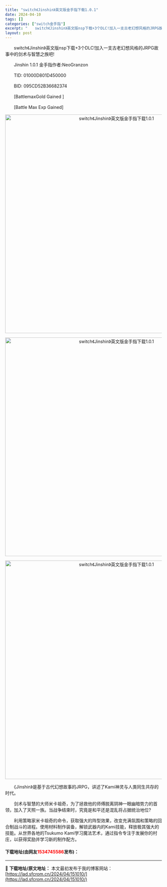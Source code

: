 ```yaml
---
title: "switch《Jinshin》英文版金手指下载1.0.1"
date: 2024-04-10
tags: []
categories: ["switch金手指"]
excerpt: "　　switch《Jinshin》英文版nsp下载+3个DLC!加入一支古老幻想风格的JRPG故事中的剑术与智慧之族吧! 　　Jinshin 1.0.1 金手指作者:NeoGranzon 　　TID: 01000D801D450000 　　BID: 095CD52B36682374 　　[Battl&hellip;"
layout: post
---
```


 <p>　　switch《Jinshin》英文版nsp下载+3个DLC!加入一支古老幻想风格的JRPG故事中的剑术与智慧之族吧!</p> <p>　　Jinshin 1.0.1 金手指作者:NeoGranzon</p> <p>　　TID: 01000D801D450000</p> <p>　　BID: 095CD52B36682374</p> <p>　　[BattlemaxGold Gained ]</p> <p>　　[Battle Max Exp Gained]</p> <p align="center"><img align="" border="0" src="https://lad.sfcrom.cn/wp-content/uploads/2024/04/20240410_6615eaa1b6506.webp" width="700" alt="switch《Jinshin》英文版金手指下载1.0.1" /></p> <p align="center"><img align="" border="0" src="https://lad.sfcrom.cn/wp-content/uploads/2024/04/20240410_6615eaa237494.webp" width="700" alt="switch《Jinshin》英文版金手指下载1.0.1" /></p> <p align="center"><img align="" border="0" src="https://lad.sfcrom.cn/wp-content/uploads/2024/04/20240410_6615eaa2954c7.webp" width="700" alt="switch《Jinshin》英文版金手指下载1.0.1" /></p> <p>　　《Jinshin》是基于古代幻想故事的JRPG，讲述了Kami神灵与人类同生共存的时代。</p> <p>　　剑术与智慧的大师米卡祖奇，为了拯救他的师傅脱离阴神一眼幽暗势力的首领，加入了天照一族。当战争结束时，究竟是和平还是混乱将占据统治地位?</p> <p>　　利用策略家米卡祖奇的命令，获取强大的阵型效果，改变充满氛围和策略的回合制战斗的进程。使用材料制作装备，解锁武器内的Kami技能，释放极其强大的技能。从世界各地的Tsukumo Kami学习魔法艺术，通过指令专注于发展你的村庄，以获得奖励并学习新的制作配方。</p> <p><h4>下载地址(由网友<font color="red">1534745586</font>发布)：</h4></p> 

---
📖 **下载地址/原文地址：** 本文最初发布于我的博客网站：[https://lad.sfcrom.cn/2024/04/151010/](https://lad.sfcrom.cn/2024/04/151010/)
